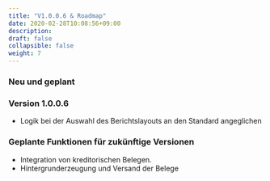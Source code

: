 ```yaml
---
title: "V1.0.0.6 & Roadmap"
date: 2020-02-28T10:08:56+09:00
description: 
draft: false
collapsible: false
weight: 7
---
```

### Neu und geplant

### Version 1.0.0.6
- Logik bei der Auswahl des Berichtslayouts an den Standard angeglichen

### Geplante Funktionen für zukünftige Versionen
- Integration von kreditorischen Belegen.
- Hintergrunderzeugung und Versand der Belege

